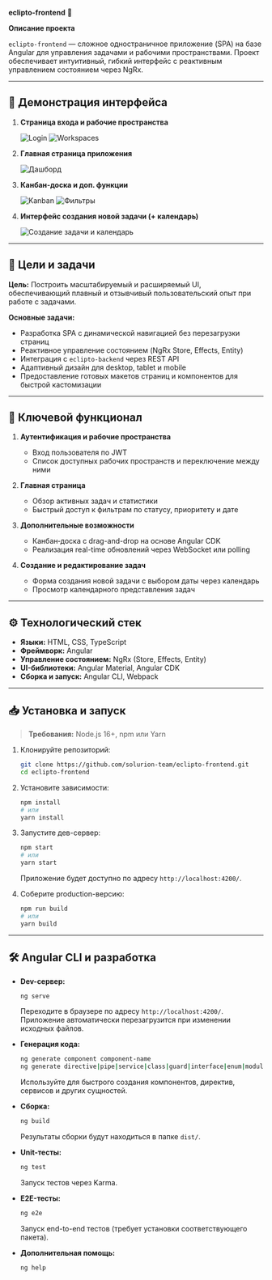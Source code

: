 **eclipto-frontend** 🚀

**Описание проекта**

`eclipto-frontend` — сложное одностраничное приложение (SPA) на базе Angular для управления задачами и рабочими пространствами. Проект обеспечивает интуитивный, гибкий интерфейс с реактивным управлением состоянием через NgRx.

---

## 📸 Демонстрация интерфейса

1. **Страница входа и рабочие пространства**

   ![Login](assets/pic1.jpg)
   ![Workspaces](assets/pic2.jpg)

3. **Главная страница приложения**

   ![Дашборд](assets/pic3.jpg)

4. **Канбан‑доска и доп. функции**

   ![Kanban](assets/pic4.jpg)
   ![Фильтры](assets/pic5.jpg)

5. **Интерфейс создания новой задачи (+ календарь)**

   ![Создание задачи и календарь](assets/pic6.jpg)

---

## 🎯 Цели и задачи

**Цель:** Построить масштабируемый и расширяемый UI, обеспечивающий плавный и отзывчивый пользовательский опыт при работе с задачами.

**Основные задачи:**

* Разработка SPA с динамической навигацией без перезагрузки страниц
* Реактивное управление состоянием (NgRx Store, Effects, Entity)
* Интеграция с `eclipto-backend` через REST API
* Адаптивный дизайн для desktop, tablet и mobile
* Предоставление готовых макетов страниц и компонентов для быстрой кастомизации

---

## 🚀 Ключевой функционал

1. **Аутентификация и рабочие пространства**

   * Вход пользователя по JWT
   * Список доступных рабочих пространств и переключение между ними

2. **Главная страница**

   * Обзор активных задач и статистики
   * Быстрый доступ к фильтрам по статусу, приоритету и дате

3. **Дополнительные возможности**

   * Канбан‑доска с drag-and-drop на основе Angular CDK
   * Реализация real-time обновлений через WebSocket или polling

4. **Создание и редактирование задач**

   * Форма создания новой задачи с выбором даты через календарь
   * Просмотр календарного представления задач

---

## ⚙️ Технологический стек

* **Языки:** HTML, CSS, TypeScript
* **Фреймворк:** Angular
* **Управление состоянием:** NgRx (Store, Effects, Entity)
* **UI-библиотеки:** Angular Material, Angular CDK
* **Сборка и запуск:** Angular CLI, Webpack

---

## 📥 Установка и запуск

> **Требования:** Node.js 16+, npm или Yarn

1. Клонируйте репозиторий:

   ```bash
   git clone https://github.com/solurion-team/eclipto-frontend.git
   cd eclipto-frontend
   ```

2. Установите зависимости:

   ```bash
   npm install
   # или
   yarn install
   ```

3. Запустите дев-сервер:

   ```bash
   npm start
   # или
   yarn start
   ```

   Приложение будет доступно по адресу `http://localhost:4200/`.

4. Соберите production-версию:

   ```bash
   npm run build
   # или
   yarn build
   ```

---

## 🛠️ Angular CLI и разработка

* **Dev-сервер:**

  ```bash
  ng serve
  ```

  Переходите в браузере по адресу `http://localhost:4200/`. Приложение автоматически перезагрузится при изменении исходных файлов.

* **Генерация кода:**

  ```bash
  ng generate component component-name
  ng generate directive|pipe|service|class|guard|interface|enum|module
  ```

  Используйте для быстрого создания компонентов, директив, сервисов и других сущностей.

* **Сборка:**

  ```bash
  ng build
  ```

  Результаты сборки будут находиться в папке `dist/`.

* **Unit-тесты:**

  ```bash
  ng test
  ```

  Запуск тестов через Karma.

* **E2E-тесты:**

  ```bash
  ng e2e
  ```

  Запуск end-to-end тестов (требует установки соответствующего пакета).

* **Дополнительная помощь:**

  ```bash
  ng help
  ```
